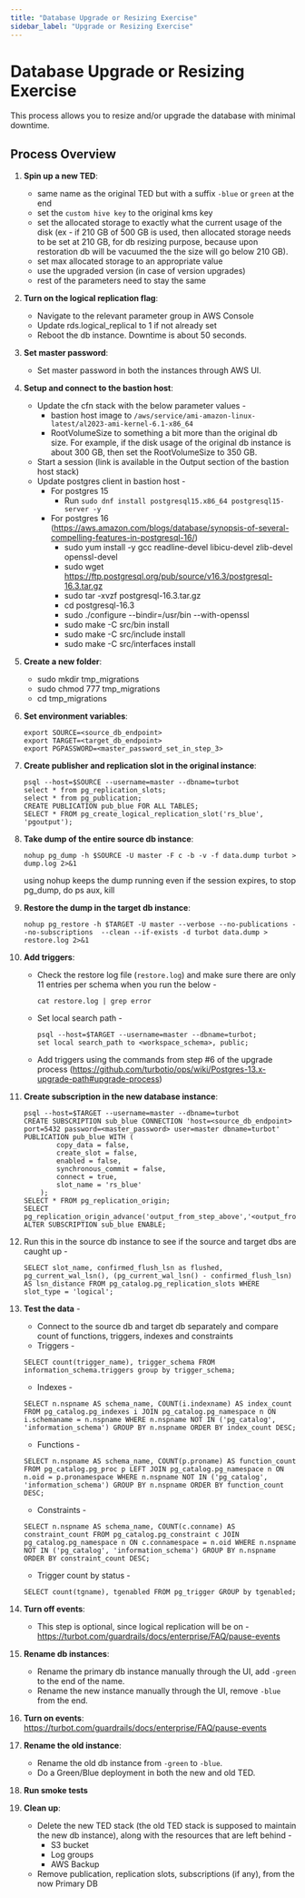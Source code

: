 ```yaml
---
title: "Database Upgrade or Resizing Exercise"
sidebar_label: "Upgrade or Resizing Exercise"
---
```


# Database Upgrade or Resizing Exercise

This process allows you to resize and/or upgrade the database with minimal downtime.

## Process Overview

1. **Spin up a new TED**:
    - same name as the original TED but with a suffix `-blue` or `green` at the end
    - set the `custom hive key` to the original kms key
    - set the allocated storage to exactly what the current usage of the disk (ex - if 210 GB of 500 GB is used, then allocated storage needs to be set at 210 GB, for db resizing purpose, because upon restoration db will be vacuumed the the size will go below 210 GB).
    - set max allocated storage to an appropriate value
    - use the upgraded version (in case of version upgrades)
    - rest of the parameters need to stay the same
2. **Turn on the logical replication flag**:
    - Navigate to the relevant parameter group in AWS Console
    - Update rds.logical_replical to 1 if not already set
    - Reboot the db instance. Downtime is about 50 seconds.
3. **Set master password**:
    - Set master password in both the instances through AWS UI.
4. **Setup and connect to the bastion host**:
    - Update the cfn stack with the below parameter values -
        - bastion host image to `/aws/service/ami-amazon-linux-latest/al2023-ami-kernel-6.1-x86_64`
        - RootVolumeSize to something a bit more than the original db size. For example, if the disk usage of the original db instance is about 300 GB, then set the RootVolumeSize to 350 GB.
    - Start a session (link is available in the Output section of the bastion host stack)
    - Update postgres client in bastion host -
        - For postgres 15
            - Run `sudo dnf install postgresql15.x86_64 postgresql15-server -y`
        - For postgres 16 (https://aws.amazon.com/blogs/database/synopsis-of-several-compelling-features-in-postgresql-16/)
            - sudo yum install -y gcc readline-devel libicu-devel zlib-devel openssl-devel
            - sudo wget https://ftp.postgresql.org/pub/source/v16.3/postgresql-16.3.tar.gz
            - sudo tar -xvzf postgresql-16.3.tar.gz
            - cd postgresql-16.3
            - sudo ./configure --bindir=/usr/bin --with-openssl
            - sudo make -C src/bin install
            - sudo make -C src/include install
            - sudo make -C src/interfaces install
5. **Create a new folder**:
    - sudo mkdir tmp_migrations
    - sudo chmod 777 tmp_migrations
    - cd tmp_migrations
6. **Set environment variables**:
    ```shell
    export SOURCE=<source_db_endpoint>
    export TARGET=<target_db_endpoint>
    export PGPASSWORD=<master_password_set_in_step_3>
    ```

7. **Create publisher and replication slot in the original instance**:
    ```shell
    psql --host=$SOURCE --username=master --dbname=turbot
    select * from pg_replication_slots;
    select * from pg_publication;
    CREATE PUBLICATION pub_blue FOR ALL TABLES;
    SELECT * FROM pg_create_logical_replication_slot('rs_blue', 'pgoutput');
    ```

8. **Take dump of the entire source db instance**:
    ```shell
    nohup pg_dump -h $SOURCE -U master -F c -b -v -f data.dump turbot > dump.log 2>&1
    ```
    using nohup keeps the dump running even if the session expires, to stop pg_dump, do ps aux, kill <pid>

9. **Restore the dump in the target db instance**:
    ```shell
    nohup pg_restore -h $TARGET -U master --verbose --no-publications --no-subscriptions  --clean --if-exists -d turbot data.dump > restore.log 2>&1
    ```
10. **Add triggers**:
    - Check the restore log file (`restore.log`) and make sure there are only 11 entries per schema when you run the below -
        ```shell
        cat restore.log | grep error
        ```
    - Set local search path -
        ```shell
        psql --host=$TARGET --username=master --dbname=turbot;
        set local search_path to <workspace_schema>, public;
        ```
    - Add triggers using the commands from step #6 of the upgrade process (https://github.com/turbotio/ops/wiki/Postgres-13.x-upgrade-path#upgrade-process)
11. **Create subscription in the new database instance**:
    ```shell
    psql --host=$TARGET --username=master --dbname=turbot
    CREATE SUBSCRIPTION sub_blue CONNECTION 'host=<source_db_endpoint> port=5432 password=<master_password> user=master dbname=turbot' PUBLICATION pub_blue WITH (
            copy_data = false,
            create_slot = false,
            enabled = false,
            synchronous_commit = false,
            connect = true,
            slot_name = 'rs_blue'
        );
    SELECT * FROM pg_replication_origin;
    SELECT pg_replication_origin_advance('output_from_step_above','<output_from_replication_slot');
    ALTER SUBSCRIPTION sub_blue ENABLE;
    ```
12. Run this in the source db instance to see if the source and target dbs are caught up - 
    ```shell
    SELECT slot_name, confirmed_flush_lsn as flushed, pg_current_wal_lsn(), (pg_current_wal_lsn() - confirmed_flush_lsn) AS lsn_distance FROM pg_catalog.pg_replication_slots WHERE slot_type = 'logical';
    ```
13. **Test the data** -
    - Connect to the source db and target db separately and compare count of functions, triggers, indexes and constraints
    - Triggers -
    ```shell
    SELECT count(trigger_name), trigger_schema FROM information_schema.triggers group by trigger_schema;
    ```
    - Indexes -
    ```shell
    SELECT n.nspname AS schema_name, COUNT(i.indexname) AS index_count FROM pg_catalog.pg_indexes i JOIN pg_catalog.pg_namespace n ON i.schemaname = n.nspname WHERE n.nspname NOT IN ('pg_catalog', 'information_schema') GROUP BY n.nspname ORDER BY index_count DESC;
    ```
    - Functions -
    ```shell
    SELECT n.nspname AS schema_name, COUNT(p.proname) AS function_count FROM pg_catalog.pg_proc p LEFT JOIN pg_catalog.pg_namespace n ON n.oid = p.pronamespace WHERE n.nspname NOT IN ('pg_catalog', 'information_schema') GROUP BY n.nspname ORDER BY function_count DESC;
    ```
    - Constraints -
    ```shell
    SELECT n.nspname AS schema_name, COUNT(c.conname) AS constraint_count FROM pg_catalog.pg_constraint c JOIN pg_catalog.pg_namespace n ON c.connamespace = n.oid WHERE n.nspname NOT IN ('pg_catalog', 'information_schema') GROUP BY n.nspname ORDER BY constraint_count DESC;
    ```
    - Trigger count by status -
    ```shell
    SELECT count(tgname), tgenabled FROM pg_trigger GROUP by tgenabled;
    ```
14. **Turn off events**:
    - This step is optional, since logical replication will be on - https://turbot.com/guardrails/docs/enterprise/FAQ/pause-events
15. **Rename db instances**:
    - Rename the primary db instance manually through the UI, add `-green` to the end of the name.
    - Rename the new instance manually through the UI, remove `-blue` from the end.
16. **Turn on events**:
    https://turbot.com/guardrails/docs/enterprise/FAQ/pause-events
17. **Rename the old instance**:
    - Rename the old db instance from `-green` to `-blue`.
    - Do a Green/Blue deployment in both the new and old TED.
18. **Run smoke tests**
19. **Clean up**:
    - Delete the new TED stack (the old TED stack is supposed to maintain the new db instance), along with the resources that are left behind -
        - S3 bucket
        - Log groups
        - AWS Backup
    - Remove publication, replication slots, subscriptions (if any), from the now Primary DB